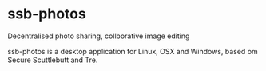 # ssb-photos

Decentralised photo sharing, collborative image editing

ssb-photos is a desktop application for Linux, OSX and Windows, based om Secure Scuttlebutt and Tre.


